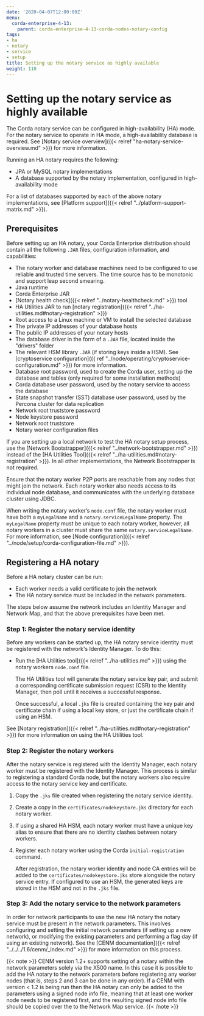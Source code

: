 ```yaml
---
date: '2020-04-07T12:00:00Z'
menu:
  corda-enterprise-4-13:
    parent: corda-enterprise-4-13-corda-nodes-notary-config
tags:
- ha
- notary
- service
- setup
title: Setting up the notary service as highly available
weight: 110
---
```



# Setting up the notary service as highly available

The Corda notary service can be configured in high-availability (HA) mode. For the notary
service to operate in HA mode, a high-availability database is required. See [Notary service overview]({{< relref "ha-notary-service-overview.md" >}}) for more information.

Running an HA notary requires the following:

- JPA or MySQL notary implementations
- A database supported by the notary implementation, configured in high-availability mode

For a list of databases supported by each of the above notary implementations, see [Platform support]({{< relref "../platform-support-matrix.md" >}}).


## Prerequisites

Before setting up an HA notary, your Corda Enterprise distribution should contain all the following `.JAR` files,
configuration information, and capabilities:

* The notary worker and database machines need to be configured to use reliable and trusted time servers. The time
source has to be monotonic and support leap second smearing.
* Java runtime
* Corda Enterprise JAR
* [Notary health check]({{< relref "../notary-healthcheck.md" >}}) tool
* HA Utilities JAR to run [notary registration]({{< relref "../ha-utilities.md#notary-registration" >}})
* Root access to a Linux machine or VM to install the selected database
* The private IP addresses of your database hosts
* The public IP addresses of your notary hosts
* The database driver in the form of a `.JAR` file, located inside the "drivers" folder
* The relevant HSM library `.JAR` (if storing keys inside a HSM). See [cryptoservice configuration]({{ ref "../node/operating/cryptoservice-configuration.md" >}}) for more information.
* Database root password, used to create the Corda user, setting up the database and tables (only required for some installation methods)
* Corda database user password, used by the notary service to access the database
* State snapshot transfer (SST) database user password, used by the Percona cluster for data replication
* Network root truststore password
* Node keystore password
* Network root truststore
* Notary worker configuration files

If you are setting up a local network to test the HA notary setup process, use the [Network Bootstrapper]({{< relref "../network-bootstrapper.md" >}})
instead of the [HA Utilities Tool]({{< relref "../ha-utilities.md#notary-registration" >}}). In all other implementations, the Network Bootstrapper is not required.

Ensure that the notary worker P2P ports are reachable from any nodes that might join the network. Each notary worker also
needs access to its individual node database, and communicates with the underlying database cluster using JDBC.

When writing the notary worker’s `node.conf` file, the notary worker must have both a `myLegalName` and a `notary.serviceLegalName`
property. The `myLegalName` property must be unique to each notary worker, however, all notary workers in a cluster
must share the same `notary.serviceLegalName`. For more information, see [Node configuration]({{< relref "../node/setup/corda-configuration-file.md" >}}).


## Registering a HA notary

Before a HA notary cluster can be run:
- Each worker needs a valid certificate to join the network 
- The HA notary service must be included in the network parameters. 

The steps below assume the network includes an Identity Manager and
Network Map, and that the above prerequisites have been met.


### Step 1: Register the notary service identity

Before any workers can be started up, the HA notary service identity must be registered with the network's Identity Manager.
To do this:

- Run the [HA Utilities tool]({{< relref "../ha-utilities.md" >}}) using the notary workers `node.conf` file.

  The HA Utilities tool will generate the notary service key pair, and submit a corresponding certificate submission
request (CSR) to the Identity Manager, then poll until it receives a successful response. 

  Once successful, a local `.jks`
file is created containing the key pair and certificate chain if using a local key store, or just the certificate
chain if using an HSM.

See [Notary registration]({{< relref "../ha-utilities.md#notary-registration" >}}) for more information on using the HA Utilities tool.


### Step 2: Register the notary workers

After the notary service is registered with the Identity Manager, each notary worker must be registered with the Identity
Manager. This process is similar to registering a standard Corda node, but the notary workers also require access to the
notary service key and certificate.

1. Copy the `.jks` file created when registering the notary service identity.
2. Create a copy in the `certificates/nodekeystore.jks`
directory for each notary worker. 
3. If using a shared HA HSM, each notary worker must have a unique key alias to ensure
that there are no identity clashes between notary workers.
4. Register each notary worker using the Corda `initial-registration` command. 

   After registration, the notary worker
identity and node CA entries will be added to the `certificates/nodekeystore.jks` store alongside the notary service
entry. If configured to use an HSM, the generated keys are stored in the HSM and not in the `.jks` file.

### Step 3: Add the notary service to the network parameters

In order for network participants to use the new HA notary the notary service must be present in the network parameters. This involves
configuring and setting the initial network parameters (if setting up a new network), or modifying the existing parameters and performing a
flag day (if using an existing network). See the [CENM documentation]({{< relref "../../../1.6/cenm/_index.md" >}}) for more information on this
process.

{{< note >}}
CENM version 1.2+ supports setting of a notary within the network parameters solely via the X500 name. In this case it is possible to
add the HA notary to the network parameters before registering any worker nodes (that is, steps 2 and 3 can be done in any order). If a
CENM with version < 1.2 is being run then the HA notary can only be added to the parameters using a signed node info file, meaning that
at least one worker node needs to be registered first, and the resulting signed node info file should be copied over the to the Network
Map service.
{{< /note >}}
